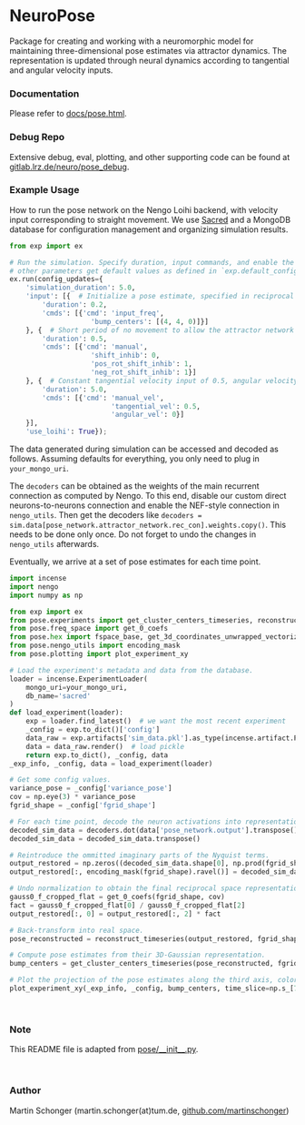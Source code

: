 # NeuroPose

Package for creating and working with a neuromorphic model for maintaining three-dimensional pose estimates via attractor dynamics. The representation is updated through neural dynamics according to tangential and angular velocity inputs.

### Documentation
Please refer to [docs/pose.html](docs/pose.html).

### Debug Repo
Extensive debug, eval, plotting, and other supporting code can be found at [gitlab.lrz.de/neuro/pose_debug](https://gitlab.lrz.de/neuro/pose_debug).

### Example Usage
How to run the pose network on the Nengo Loihi backend, with velocity input
corresponding to straight movement. We use [Sacred](https://github.com/IDSIA/sacred) and a
MongoDB database for configuration management and organizing simulation results.

```python
from exp import ex

# Run the simulation. Specify duration, input commands, and enable the Nengo Loihi backend. All
# other parameters get default values as defined in `exp.default_config`.
ex.run(config_updates={
    'simulation_duration': 5.0,
    'input': [{  # Initialize a pose estimate, specified in reciprocal grid coordinates.
        'duration': 0.2,
        'cmds': [{'cmd': 'input_freq',
                    'bump_centers': [(4, 4, 0)]}]
    }, {  # Short period of no movement to allow the attractor network reach a stable state.
        'duration': 0.5,
        'cmds': [{'cmd': 'manual',
                    'shift_inhib': 0,
                    'pos_rot_shift_inhib': 1,
                    'neg_rot_shift_inhib': 1}]
    }, {  # Constant tangential velocity input of 0.5, angular velocity input of 0.
        'duration': 5.0,
        'cmds': [{'cmd': 'manual_vel',
                         'tangential_vel': 0.5,
                         'angular_vel': 0}]
    }],
    'use_loihi': True});
```

The data generated during simulation can be accessed and decoded as follows.
Assuming defaults for everything, you only need to plug in ``your_mongo_uri``.

The ``decoders`` can be obtained as the weights of the main recurrent connection as computed by Nengo. To this end, disable our custom direct neurons-to-neurons connection and enable the NEF-style connection in `nengo_utils`. Then get the decoders like ``decoders = sim.data[pose_network.attractor_network.rec_con].weights.copy()``. This needs to be done only once. Do not forget to undo the changes in `nengo_utils` afterwards.

Eventually, we arrive at a set of pose estimates for each time point.

```python
import incense
import nengo
import numpy as np

from exp import ex
from pose.experiments import get_cluster_centers_timeseries, reconstruct_timeseries
from pose.freq_space import get_0_coefs
from pose.hex import fspace_base, get_3d_coordinates_unwrapped_vectorized
from pose.nengo_utils import encoding_mask
from pose.plotting import plot_experiment_xy

# Load the experiment's metadata and data from the database.
loader = incense.ExperimentLoader(
    mongo_uri=your_mongo_uri,
    db_name='sacred'
)
def load_experiment(loader):
    exp = loader.find_latest()  # we want the most recent experiment
    _config = exp.to_dict()['config']
    data_raw = exp.artifacts['sim_data.pkl'].as_type(incense.artifact.PickleArtifact)
    data = data_raw.render()  # load pickle
    return exp.to_dict(), _config, data
_exp_info, _config, data = load_experiment(loader)

# Get some config values.
variance_pose = _config['variance_pose']
cov = np.eye(3) * variance_pose
fgrid_shape = _config['fgrid_shape']

# For each time point, decode the neuron activations into representational space.
decoded_sim_data = decoders.dot(data['pose_network.output'].transpose())
decoded_sim_data = decoded_sim_data.transpose()

# Reintroduce the ommitted imaginary parts of the Nyquist terms.
output_restored = np.zeros((decoded_sim_data.shape[0], np.prod(fgrid_shape)*2))
output_restored[:, encoding_mask(fgrid_shape).ravel()] = decoded_sim_data

# Undo normalization to obtain the final reciprocal space representation.
gauss0_f_cropped_flat = get_0_coefs(fgrid_shape, cov)
fact = gauss0_f_cropped_flat[0] / gauss0_f_cropped_flat[2]
output_restored[:, 0] = output_restored[:, 2] * fact

# Back-transform into real space.
pose_reconstructed = reconstruct_timeseries(output_restored, fgrid_shape)

# Compute pose estimates from their 3D-Gaussian representation.
bump_centers = get_cluster_centers_timeseries(pose_reconstructed, fgrid_shape)

# Plot the projection of the pose estimates along the third axis, color-coded by time.
plot_experiment_xy(_exp_info, _config, bump_centers, time_slice=np.s_[7:])
```

<br/>

### Note
This README file is adapted from [pose/\_\_init\_\_.py](pose/__init__.py).

<br/>

### Author
Martin Schonger (martin.schonger(at)tum.de, [github.com/martinschonger](https://github.com/martinschonger))
